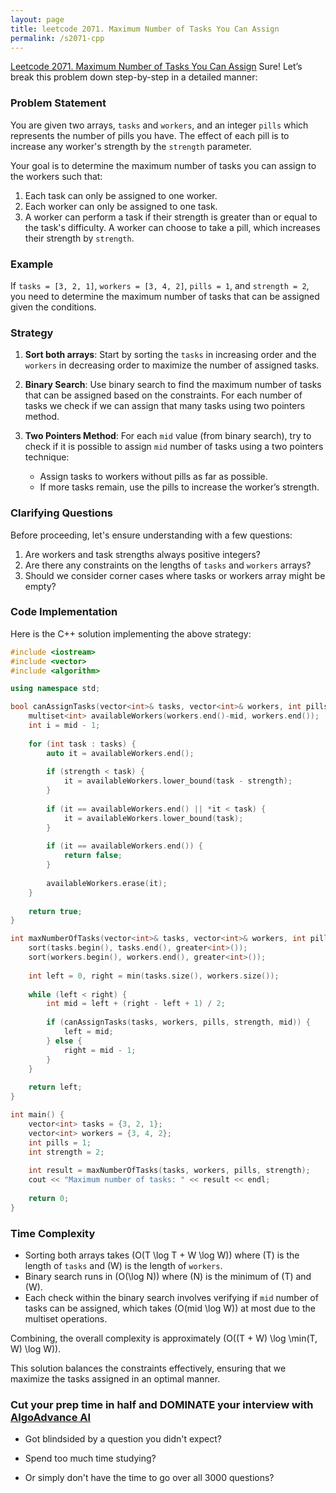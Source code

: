 ```yaml
---
layout: page
title: leetcode 2071. Maximum Number of Tasks You Can Assign
permalink: /s2071-cpp
---
```

[Leetcode 2071. Maximum Number of Tasks You Can Assign](https://algoadvance.github.io/algoadvance/l2071)
Sure! Let’s break this problem down step-by-step in a detailed manner:

### Problem Statement
You are given two arrays, `tasks` and `workers`, and an integer `pills` which represents the number of pills you have. The effect of each pill is to increase any worker's strength by the `strength` parameter. 

Your goal is to determine the maximum number of tasks you can assign to the workers such that:
1. Each task can only be assigned to one worker.
2. Each worker can only be assigned to one task.
3. A worker can perform a task if their strength is greater than or equal to the task's difficulty. A worker can choose to take a pill, which increases their strength by `strength`.

### Example
If `tasks = [3, 2, 1]`, `workers = [3, 4, 2]`, `pills = 1`, and `strength = 2`, you need to determine the maximum number of tasks that can be assigned given the conditions.

### Strategy
1. **Sort both arrays**: Start by sorting the `tasks` in increasing order and the `workers` in decreasing order to maximize the number of assigned tasks.
   
2. **Binary Search**: Use binary search to find the maximum number of tasks that can be assigned based on the constraints. For each number of tasks we check if we can assign that many tasks using two pointers method.

3. **Two Pointers Method**: For each `mid` value (from binary search), try to check if it is possible to assign `mid` number of tasks using a two pointers technique:
   - Assign tasks to workers without pills as far as possible.
   - If more tasks remain, use the pills to increase the worker’s strength.

### Clarifying Questions
Before proceeding, let's ensure understanding with a few questions:
1. Are workers and task strengths always positive integers?
2. Are there any constraints on the lengths of `tasks` and `workers` arrays?
3. Should we consider corner cases where tasks or workers array might be empty?

### Code Implementation

Here is the C++ solution implementing the above strategy:

```cpp
#include <iostream>
#include <vector>
#include <algorithm>

using namespace std;

bool canAssignTasks(vector<int>& tasks, vector<int>& workers, int pills, int strength, int mid) {
    multiset<int> availableWorkers(workers.end()-mid, workers.end());
    int i = mid - 1;
    
    for (int task : tasks) {
        auto it = availableWorkers.end();
        
        if (strength < task) {
            it = availableWorkers.lower_bound(task - strength);
        }
        
        if (it == availableWorkers.end() || *it < task) {
            it = availableWorkers.lower_bound(task);
        }
        
        if (it == availableWorkers.end()) {
            return false;
        }
        
        availableWorkers.erase(it);
    }
    
    return true;
}

int maxNumberOfTasks(vector<int>& tasks, vector<int>& workers, int pills, int strength) {
    sort(tasks.begin(), tasks.end(), greater<int>());
    sort(workers.begin(), workers.end(), greater<int>());
    
    int left = 0, right = min(tasks.size(), workers.size());
    
    while (left < right) {
        int mid = left + (right - left + 1) / 2;
        
        if (canAssignTasks(tasks, workers, pills, strength, mid)) {
            left = mid;
        } else {
            right = mid - 1;
        }
    }
    
    return left;
}

int main() {
    vector<int> tasks = {3, 2, 1};
    vector<int> workers = {3, 4, 2};
    int pills = 1;
    int strength = 2;
    
    int result = maxNumberOfTasks(tasks, workers, pills, strength);
    cout << "Maximum number of tasks: " << result << endl;
    
    return 0;
}
```

### Time Complexity
- Sorting both arrays takes \(O(T \log T + W \log W)\) where \(T\) is the length of `tasks` and \(W\) is the length of `workers`.
- Binary search runs in \(O(\log N)\) where \(N\) is the minimum of \(T\) and \(W\).
- Each check within the binary search involves verifying if `mid` number of tasks can be assigned, which takes \(O(mid \log W)\) at most due to the multiset operations.

Combining, the overall complexity is approximately \(O((T + W) \log \min(T, W) \log W)\).

This solution balances the constraints effectively, ensuring that we maximize the tasks assigned in an optimal manner.


### Cut your prep time in half and DOMINATE your interview with [AlgoAdvance AI](https://algoAdvance.com)

- Got blindsided by a question you didn't expect?

- Spend too much time studying?

- Or simply don't have the time to go over all 3000 questions?

